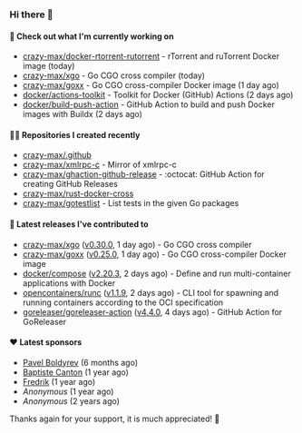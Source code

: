 ### Hi there 👋

#### 👷 Check out what I'm currently working on

- [crazy-max/docker-rtorrent-rutorrent](https://github.com/crazy-max/docker-rtorrent-rutorrent) - rTorrent and ruTorrent Docker image (today)
- [crazy-max/xgo](https://github.com/crazy-max/xgo) - Go CGO cross compiler (today)
- [crazy-max/goxx](https://github.com/crazy-max/goxx) - Go CGO cross-compiler Docker image (1 day ago)
- [docker/actions-toolkit](https://github.com/docker/actions-toolkit) - Toolkit for Docker (GitHub) Actions (2 days ago)
- [docker/build-push-action](https://github.com/docker/build-push-action) - GitHub Action to build and push Docker images with Buildx (2 days ago)

#### 👨‍💻 Repositories I created recently

- [crazy-max/.github](https://github.com/crazy-max/.github)
- [crazy-max/xmlrpc-c](https://github.com/crazy-max/xmlrpc-c) - Mirror of xmlrpc-c
- [crazy-max/ghaction-github-release](https://github.com/crazy-max/ghaction-github-release) - :octocat: GitHub Action for creating GitHub Releases
- [crazy-max/rust-docker-cross](https://github.com/crazy-max/rust-docker-cross)
- [crazy-max/gotestlist](https://github.com/crazy-max/gotestlist) - List tests in the given Go packages

#### 🚀 Latest releases I've contributed to

- [crazy-max/xgo](https://github.com/crazy-max/xgo) ([v0.30.0](https://github.com/crazy-max/xgo/releases/tag/v0.30.0), 1 day ago) - Go CGO cross compiler
- [crazy-max/goxx](https://github.com/crazy-max/goxx) ([v0.25.0](https://github.com/crazy-max/goxx/releases/tag/v0.25.0), 1 day ago) - Go CGO cross-compiler Docker image
- [docker/compose](https://github.com/docker/compose) ([v2.20.3](https://github.com/docker/compose/releases/tag/v2.20.3), 2 days ago) - Define and run multi-container applications with Docker
- [opencontainers/runc](https://github.com/opencontainers/runc) ([v1.1.9](https://github.com/opencontainers/runc/releases/tag/v1.1.9), 2 days ago) - CLI tool for spawning and running containers according to the OCI specification
- [goreleaser/goreleaser-action](https://github.com/goreleaser/goreleaser-action) ([v4.4.0](https://github.com/goreleaser/goreleaser-action/releases/tag/v4.4.0), 4 days ago) - GitHub Action for GoReleaser

#### ❤️ Latest sponsors
- [Pavel Boldyrev](https://github.com/bpg) (6 months ago)
- [Baptiste Canton](https://github.com/batmac) (1 year ago)
- [Fredrik](https://github.com/fredrikscode) (1 year ago)
- _Anonymous_ (1 year ago)
- _Anonymous_ (2 years ago)

Thanks again for your support, it is much appreciated! 🙏
